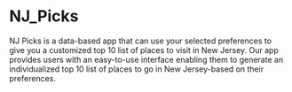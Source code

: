 # NJ_Picks

NJ Picks is a data-based app that can use your selected preferences to give you a customized top 10 list of places to visit in New Jersey. Our app provides users with an easy-to-use interface enabling them to generate an individualized top 10 list of places to go in New Jersey-based on their preferences.
